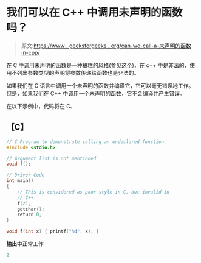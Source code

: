 # 我们可以在 C++ 中调用未声明的函数吗？

> 原文:[https://www . geeksforgeeks . org/can-we-call-a-未声明的函数 in-cpp/](https://www.geeksforgeeks.org/can-we-call-an-undeclared-function-in-cpp/)

在 C 中调用未声明的函数是一种糟糕的风格(参见[这个](https://www.geeksforgeeks.org/g-fact-95/))，在 c++ 中是非法的，使用不列出参数类型的声明将参数传递给函数也是非法的。

如果我们在 C 语言中调用一个未声明的函数并编译它，它可以毫无错误地工作。但是，如果我们在 C++ 中调用一个未声明的函数，它不会编译并产生错误。

在以下示例中，代码将在 C、

## 【C】

```cpp
// C Program to demonstrate calling an undeclared function
#include <stdio.h>

// Argument list is not mentioned
void f();

// Driver Code
int main()
{
    // This is considered as poor style in C, but invalid in
    // C++
    f(2);
    getchar();
    return 0;
}

void f(int x) { printf("%d", x); }
```

**输出**中正常工作

```cpp
2
```